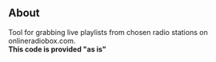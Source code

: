 ## About
Tool for grabbing live playlists from chosen radio stations on onlineradiobox.com.<br>
**This code is provided "as is"**
